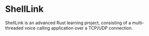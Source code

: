 # ShellLink
ShellLink is an advanced Rust learning project, consisting of a multi-threaded voice calling application over a TCP/UDP connection.
